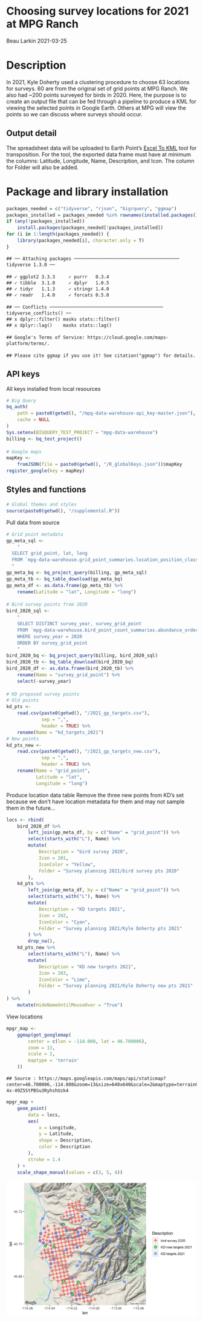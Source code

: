 Choosing survey locations for 2021 at MPG Ranch
================
Beau Larkin
2021-03-25

# Description

In 2021, Kyle Doherty used a clustering procedure to choose 63 locations
for surveys. 60 are from the original set of grid points at MPG Ranch.
We also had \~200 points surveyed for birds in 2020. Here, the purpose
is to create an output file that can be fed through a pipeline to
produce a KML for viewing the selected points in Google Earth. Others at
MPG will view the points so we can discuss where surveys should occur.

## Output detail

The spreadsheet data will be uploaded to Earth Point’s [Excel To
KML](https://www.earthpoint.us/exceltokml.aspx) tool for transposition.
For the tool, the exported data frame must have at minimum the columns:
Latitude, Longitude, Name, Description, and Icon. The column for Folder
will also be added.

# Package and library installation

``` r
packages_needed = c("tidyverse", "rjson", "bigrquery", "ggmap")
packages_installed = packages_needed %in% rownames(installed.packages())
if (any(!packages_installed))
    install.packages(packages_needed[!packages_installed])
for (i in 1:length(packages_needed)) {
    library(packages_needed[i], character.only = T)
}
```

    ## ── Attaching packages ─────────────────────────────────────── tidyverse 1.3.0 ──

    ## ✓ ggplot2 3.3.3     ✓ purrr   0.3.4
    ## ✓ tibble  3.1.0     ✓ dplyr   1.0.5
    ## ✓ tidyr   1.1.3     ✓ stringr 1.4.0
    ## ✓ readr   1.4.0     ✓ forcats 0.5.0

    ## ── Conflicts ────────────────────────────────────────── tidyverse_conflicts() ──
    ## x dplyr::filter() masks stats::filter()
    ## x dplyr::lag()    masks stats::lag()

    ## Google's Terms of Service: https://cloud.google.com/maps-platform/terms/.

    ## Please cite ggmap if you use it! See citation("ggmap") for details.

## API keys

All keys installed from local resources

``` r
# Big Query
bq_auth(
    path = paste0(getwd(), "/mpg-data-warehouse-api_key-master.json"),
    cache = NULL
)
Sys.setenv(BIGQUERY_TEST_PROJECT = "mpg-data-warehouse")
billing <- bq_test_project()

# Google maps
mapKey <-
    fromJSON(file = paste0(getwd(), "/R_globalKeys.json"))$mapKey
register_google(key = mapKey)
```

## Styles and functions

``` r
# Global themes and styles
source(paste0(getwd(), "/supplemental.R"))
```

Pull data from source

``` r
# Grid point metadata
gp_meta_sql <-
    "
  SELECT grid_point, lat, long
  FROM `mpg-data-warehouse.grid_point_summaries.location_position_classification`
  "
gp_meta_bq <- bq_project_query(billing, gp_meta_sql)
gp_meta_tb <- bq_table_download(gp_meta_bq)
gp_meta_df <- as.data.frame(gp_meta_tb) %>%
    rename(Latitude = "lat", Longitude = "long")

# Bird survey points from 2020
bird_2020_sql <-
    "
    SELECT DISTINCT survey_year, survey_grid_point
    FROM `mpg-data-warehouse.bird_point_count_summaries.abundance_order`
    WHERE survey_year = 2020
    ORDER BY survey_grid_point
    "
bird_2020_bq <- bq_project_query(billing, bird_2020_sql)
bird_2020_tb <- bq_table_download(bird_2020_bq)
bird_2020_df <- as.data.frame(bird_2020_tb) %>%
    rename(Name = "survey_grid_point") %>%
    select(-survey_year)

# KD proposed survey points
# Old points
kd_pts <-
    read.csv(paste0(getwd(), "/2021_gp_targets.csv"),
             sep = ",",
             header = TRUE) %>%
    rename(Name = "kd_targets_2021")
# New points
kd_pts_new <-
    read.csv(paste0(getwd(), "/2021_gp_targets_new.csv"),
             sep = ",",
             header = TRUE) %>%
    rename(Name = "grid_point",
           Latitude = "lat",
           Longitude = "long")
```

Produce location data table Remove the three new points from KD’s set
because we don’t have location metadata for them and may not sample them
in the future…

``` r
locs <- rbind(
    bird_2020_df %>%
        left_join(gp_meta_df, by = c("Name" = "grid_point")) %>%
        select(starts_with("L"), Name) %>%
        mutate(
            Description = "bird survey 2020",
            Icon = 201,
            IconColor = "Yellow",
            Folder = "Survey planning 2021/bird survey pts 2020"
        ),
    kd_pts %>%
        left_join(gp_meta_df, by = c("Name" = "grid_point")) %>%
        select(starts_with("L"), Name) %>%
        mutate(
            Description = "KD targets 2021",
            Icon = 202,
            IconColor = "Cyan",
            Folder = "Survey planning 2021/Kyle Doherty pts 2021"
        ) %>%
        drop_na(),
    kd_pts_new %>%
        select(starts_with("L"), Name) %>%
        mutate(
            Description = "KD new targets 2021",
            Icon = 203,
            IconColor = "Lime",
            Folder = "Survey planning 2021/Kyle Doherty new pts 2021"
        )
) %>% 
    mutate(HideNameUntilMouseOver = "True")
```

View locations

``` r
mpgr_map <-
    ggmap(get_googlemap(
        center = c(lon = -114.008, lat = 46.700006),
        zoom = 13,
        scale = 2,
        maptype = 'terrain'
    ))
```

    ## Source : https://maps.googleapis.com/maps/api/staticmap?center=46.700006,-114.008&zoom=13&size=640x640&scale=2&maptype=terrain&key=xxx-4x-49Z5StPBSu3RyhshUzk4

``` r
mpgr_map +
    geom_point(
        data = locs,
        aes(
            x = Longitude,
            y = Latitude,
            shape = Description,
            color = Description
        ),
        stroke = 1.4
    ) +
    scale_shape_manual(values = c(3, 5, 4))
```

![](project-locations-report_files/figure-gfm/map_bird_kd-targets-1.png)<!-- -->
